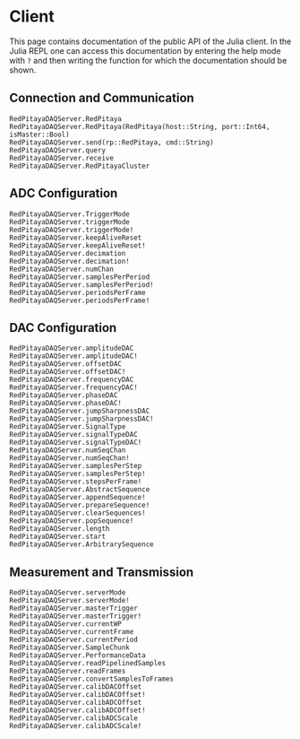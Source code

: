 # Client
This page contains documentation of the public API of the Julia client. In the Julia
REPL one can access this documentation by entering the help mode with `?` and
then writing the function for which the documentation should be shown.
## Connection and Communication
```@docs
RedPitayaDAQServer.RedPitaya
RedPitayaDAQServer.RedPitaya(RedPitaya(host::String, port::Int64, isMaster::Bool)
RedPitayaDAQServer.send(rp::RedPitaya, cmd::String)
RedPitayaDAQServer.query
RedPitayaDAQServer.receive
RedPitayaDAQServer.RedPitayaCluster
```
## ADC Configuration
```@docs
RedPitayaDAQServer.TriggerMode
RedPitayaDAQServer.triggerMode
RedPitayaDAQServer.triggerMode!
RedPitayaDAQServer.keepAliveReset
RedPitayaDAQServer.keepAliveReset!
RedPitayaDAQServer.decimation
RedPitayaDAQServer.decimation!
RedPitayaDAQServer.numChan
RedPitayaDAQServer.samplesPerPeriod
RedPitayaDAQServer.samplesPerPeriod!
RedPitayaDAQServer.periodsPerFrame
RedPitayaDAQServer.periodsPerFrame!
```
## DAC Configuration
```@docs
RedPitayaDAQServer.amplitudeDAC
RedPitayaDAQServer.amplitudeDAC!
RedPitayaDAQServer.offsetDAC
RedPitayaDAQServer.offsetDAC!
RedPitayaDAQServer.frequencyDAC
RedPitayaDAQServer.frequencyDAC!
RedPitayaDAQServer.phaseDAC
RedPitayaDAQServer.phaseDAC!
RedPitayaDAQServer.jumpSharpnessDAC
RedPitayaDAQServer.jumpSharpnessDAC!
RedPitayaDAQServer.SignalType
RedPitayaDAQServer.signalTypeDAC
RedPitayaDAQServer.signalTypeDAC!
RedPitayaDAQServer.numSeqChan
RedPitayaDAQServer.numSeqChan!
RedPitayaDAQServer.samplesPerStep
RedPitayaDAQServer.samplesPerStep!
RedPitayaDAQServer.stepsPerFrame!
RedPitayaDAQServer.AbstractSequence
RedPitayaDAQServer.appendSequence!
RedPitayaDAQServer.prepareSequence!
RedPitayaDAQServer.clearSequences!
RedPitayaDAQServer.popSequence!
RedPitayaDAQServer.length
RedPitayaDAQServer.start
RedPitayaDAQServer.ArbitrarySequence
```
## Measurement and Transmission
```@docs
RedPitayaDAQServer.serverMode
RedPitayaDAQServer.serverMode!
RedPitayaDAQServer.masterTrigger
RedPitayaDAQServer.masterTrigger!
RedPitayaDAQServer.currentWP
RedPitayaDAQServer.currentFrame
RedPitayaDAQServer.currentPeriod
RedPitayaDAQServer.SampleChunk
RedPitayaDAQServer.PerformanceData
RedPitayaDAQServer.readPipelinedSamples
RedPitayaDAQServer.readFrames
RedPitayaDAQServer.convertSamplesToFrames
RedPitayaDAQServer.calibDACOffset
RedPitayaDAQServer.calibDACOffset!
RedPitayaDAQServer.calibADCOffset
RedPitayaDAQServer.calibADCOffset!
RedPitayaDAQServer.calibADCScale
RedPitayaDAQServer.calibADCScale!
```